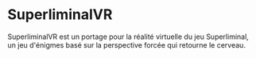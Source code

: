 # SuperliminalVR
SuperliminalVR est un portage pour la réalité virtuelle du jeu Superliminal, un jeu d'énigmes basé sur la perspective forcée qui retourne le cerveau.
